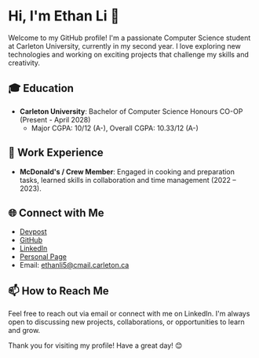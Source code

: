 # Hi, I'm Ethan Li 👋

Welcome to my GitHub profile! I'm a passionate Computer Science student at Carleton University, currently in my second year. I love exploring new technologies and working on exciting projects that challenge my skills and creativity.


## 🎓 Education

- **Carleton University**: Bachelor of Computer Science Honours CO-OP (Present - April 2028)
  - Major CGPA: 10/12 (A-), Overall CGPA: 10.33/12 (A-)

## 💼 Work Experience

- **McDonald's / Crew Member**: Engaged in cooking and preparation tasks, learned skills in collaboration and time management (2022 – 2023).

## 🌐 Connect with Me

- [Devpost](#)
- [GitHub](https://github.com/EthanLi0316)
- [LinkedIn](#)
- [Personal Page](#)
- Email: ethanli5@cmail.carleton.ca

## 📫 How to Reach Me

Feel free to reach out via email or connect with me on LinkedIn. I'm always open to discussing new projects, collaborations, or opportunities to learn and grow.

Thank you for visiting my profile! Have a great day! 😊
